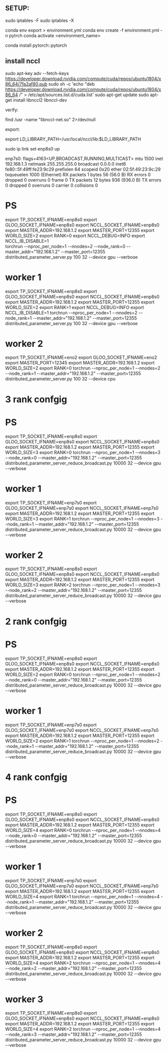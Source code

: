 
## SETUP:

sudo iptables -F
sudo iptables -X

conda env export > environment.yml
conda env create -f environment.yml -n pytrch
conda activate <environment_name>

conda install pytorch::pytorch


## install nccl

sudo apt-key adv --fetch-keys https://developer.download.nvidia.com/compute/cuda/repos/ubuntu1804/x86_64/7fa2af80.pub
sudo sh -c 'echo "deb https://developer.download.nvidia.com/compute/cuda/repos/ubuntu1804/x86_64 /" > /etc/apt/sources.list.d/cuda.list'
sudo apt-get update
sudo apt-get install libnccl2 libnccl-dev

verify:

find /usr -name "libnccl-net.so" 2>/dev/null

export:
 
export LD_LIBRARY_PATH=/usr/local/nccl/lib:$LD_LIBRARY_PATH

<!-- Enable interface: -->
sudo ip link set enp8s0 up



enp7s0: flags=4163<UP,BROADCAST,RUNNING,MULTICAST>  mtu 1500
        inet 192.168.1.3  netmask 255.255.255.0  broadcast 0.0.0.0
        inet6 fe80::5f:49ff:fe23:9c29  prefixlen 64  scopeid 0x20<link>
        ether 02:5f:49:23:9c:29  txqueuelen 1000  (Ethernet)
        RX packets 1  bytes 56 (56.0 B)
        RX errors 0  dropped 0  overruns 0  frame 0
        TX packets 12  bytes 936 (936.0 B)
        TX errors 0  dropped 0 overruns 0  carrier 0  collisions 0

# PS
export TP_SOCKET_IFNAME=enp8s0
export GLOO_SOCKET_IFNAME=enp8s0
export NCCL_SOCKET_IFNAME=enp8s0
export MASTER_ADDR=192.168.1.2
export MASTER_PORT=12355
export WORLD_SIZE=2
export RANK=0
export NCCL_DEBUG=INFO
export NCCL_IB_DISABLE=1  
torchrun --nproc_per_node=1 --nnodes=2 --node_rank=0 --master_addr="192.168.1.2" --master_port=12355 distributed_parameter_server.py 100 32 --device gpu --verbose


# worker 1
export TP_SOCKET_IFNAME=enp8s0
export GLOO_SOCKET_IFNAME=enp8s0
export NCCL_SOCKET_IFNAME=enp8s0
export MASTER_ADDR=192.168.1.2
export MASTER_PORT=12355
export WORLD_SIZE=2
export RANK=1
export NCCL_DEBUG=INFO
export NCCL_IB_DISABLE=1
torchrun --nproc_per_node=1 --nnodes=2 --node_rank=1 --master_addr="192.168.1.2" --master_port=12355 distributed_parameter_server.py 100 32 --device gpu --verbose


# worker 2
export TP_SOCKET_IFNAME=eno2
export GLOO_SOCKET_IFNAME=eno2
export MASTER_PORT=12345
export MASTER_ADDR=192.168.1.2
export WORLD_SIZE=2
export RANK=0
torchrun --nproc_per_node=1 --nnodes=2 --node_rank=1 --master_addr="192.168.1.2" --master_port=12355 distributed_parameter_server.py 100 32 --device cpu




# 
#  3 rank confgig


# PS
export TP_SOCKET_IFNAME=enp8s0
export GLOO_SOCKET_IFNAME=enp8s0
export NCCL_SOCKET_IFNAME=enp8s0
export MASTER_ADDR=192.168.1.2
export MASTER_PORT=12355
export WORLD_SIZE=3
export RANK=0
torchrun --nproc_per_node=1 --nnodes=3 --node_rank=0 --master_addr="192.168.1.2" --master_port=12355 distributed_parameter_server_reduce_broadcast.py 10000 32 --device gpu --verbose


# worker 1
export TP_SOCKET_IFNAME=enp7s0
export GLOO_SOCKET_IFNAME=enp7s0
export NCCL_SOCKET_IFNAME=enp7s0
export MASTER_ADDR=192.168.1.2
export MASTER_PORT=12355
export WORLD_SIZE=3
export RANK=1
torchrun --nproc_per_node=1 --nnodes=3 --node_rank=1 --master_addr="192.168.1.2" --master_port=12355 distributed_parameter_server_reduce_broadcast.py 10000 32 --device gpu --verbose


# worker 2
export TP_SOCKET_IFNAME=enp8s0
export GLOO_SOCKET_IFNAME=enp8s0
export NCCL_SOCKET_IFNAME=enp8s0
export MASTER_ADDR=192.168.1.2
export MASTER_PORT=12355
export WORLD_SIZE=3
export RANK=2
torchrun --nproc_per_node=1 --nnodes=3 --node_rank=2 --master_addr="192.168.1.2" --master_port=12355 distributed_parameter_server_reduce_broadcast.py 10000 32 --device gpu --verbose




#  2 rank confgig


# PS
export TP_SOCKET_IFNAME=enp8s0
export GLOO_SOCKET_IFNAME=enp8s0
export NCCL_SOCKET_IFNAME=enp8s0
export MASTER_ADDR=192.168.1.2
export MASTER_PORT=12355
export WORLD_SIZE=2
export RANK=0
torchrun --nproc_per_node=1 --nnodes=2 --node_rank=0 --master_addr="192.168.1.2" --master_port=12355 distributed_parameter_server_reduce_broadcast.py 10000 32 --device gpu --verbose


# worker 1
export TP_SOCKET_IFNAME=enp7s0
export GLOO_SOCKET_IFNAME=enp7s0
export NCCL_SOCKET_IFNAME=enp7s0
export MASTER_ADDR=192.168.1.2
export MASTER_PORT=12355
export WORLD_SIZE=2
export RANK=1
torchrun --nproc_per_node=1 --nnodes=2 --node_rank=1 --master_addr="192.168.1.2" --master_port=12355 distributed_parameter_server_reduce_broadcast.py 10000 32 --device gpu --verbose



# 
#  4 rank confgig


# PS
export TP_SOCKET_IFNAME=enp8s0
export GLOO_SOCKET_IFNAME=enp8s0
export NCCL_SOCKET_IFNAME=enp8s0
export MASTER_ADDR=192.168.1.2
export MASTER_PORT=12355
export WORLD_SIZE=4
export RANK=0
torchrun --nproc_per_node=1 --nnodes=4 --node_rank=0 --master_addr="192.168.1.2" --master_port=12355 distributed_parameter_server_reduce_broadcast.py 10000 32 --device gpu --verbose


# worker 1
export TP_SOCKET_IFNAME=enp7s0
export GLOO_SOCKET_IFNAME=enp7s0
export NCCL_SOCKET_IFNAME=enp7s0
export MASTER_ADDR=192.168.1.2
export MASTER_PORT=12355
export WORLD_SIZE=4
export RANK=1
torchrun --nproc_per_node=1 --nnodes=4 --node_rank=1 --master_addr="192.168.1.2" --master_port=12355 distributed_parameter_server_reduce_broadcast.py 10000 32 --device gpu --verbose


# worker 2
export TP_SOCKET_IFNAME=enp8s0
export GLOO_SOCKET_IFNAME=enp8s0
export NCCL_SOCKET_IFNAME=enp8s0
export MASTER_ADDR=192.168.1.2
export MASTER_PORT=12355
export WORLD_SIZE=4
export RANK=2
torchrun --nproc_per_node=1 --nnodes=4 --node_rank=2 --master_addr="192.168.1.2" --master_port=12355 distributed_parameter_server_reduce_broadcast.py 10000 32 --device gpu --verbose

# worker 3
export TP_SOCKET_IFNAME=enp8s0
export GLOO_SOCKET_IFNAME=enp8s0
export NCCL_SOCKET_IFNAME=enp8s0
export MASTER_ADDR=192.168.1.2
export MASTER_PORT=12355
export WORLD_SIZE=4
export RANK=2
torchrun --nproc_per_node=1 --nnodes=4 --node_rank=3 --master_addr="192.168.1.2" --master_port=12355 distributed_parameter_server_reduce_broadcast.py 10000 32 --device gpu --verbose






